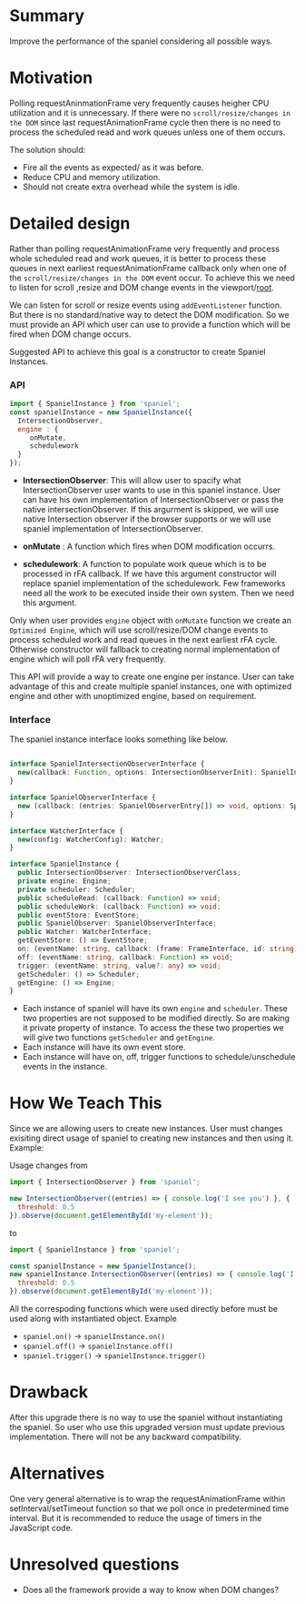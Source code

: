 # Summary
Improve the performance of the spaniel considering all possible ways.

# Motivation
Polling requestAninmationFrame very frequently causes heigher CPU utilization and it is unnecessary. If there were no `scroll/resize/changes in the DOM` since last requestAnimationFrame cycle then there is no need to process the scheduled read and work queues unless one of them occurs.

The solution should:
- Fire all the events as expected/ as it was before.
- Reduce CPU and memory utilization.
- Should not create extra overhead while the system is idle.

# Detailed design
Rather than polling requestAnimationFrame very frequently and process whole scheduled read and work queues, it is better to process these queues in next earliest requestAnimationFrame callback only when one of the `scroll/resize/changes in the DOM` event occur. To achieve this we need to listen for scroll ,resize and DOM change events in the viewport/[root](https://wicg.github.io/IntersectionObserver/#intersectionobserver-intersection-root). 

We can listen for scroll or resize events using `addEventListener` function. But there is no standard/native way to detect the DOM modification. So we must provide an API which user can use to provide a function which will be fired when DOM change occurs. 

Suggested API to achieve this goal is a constructor to create Spaniel Instances.

### API
```javascript
import { SpanielInstance } from 'spaniel';
const spanielInstance = new SpanielInstance({
  IntersectionObserver,
  engine : {
     onMutate,
     schedulework
  }
});
```
- **IntersectionObserver**: This will allow user to spacify what IntersectionObserver user wants to use in this spaniel instance. User can have his own implementation of IntersectionObserver or pass the native intersectionObserver. If this argurment is skipped, we will use native Intersection observer if the browser supports or we will use spaniel implementation of IntersectionObserver.

- **onMutate** : A function which fires when DOM modification occurrs.
- **schedulework**: A function to populate work queue which is to be processed in rFA callback. If we have this argument constructor will replace spaniel implementation of the schedulework. Few frameworks need all the work to be executed inside their own system. Then we need this argument.


Only when user provides `engine` object with `onMutate` function we create an `Optimized Engine`, which will use scroll/resize/DOM change events to process scheduled work and read queues in the next earliest rFA cycle. Otherwise constructor will fallback to creating normal implementation of engine which will poll rFA very frequently.

This API will provide a way to create one engine per instance. User can take advantage of this and create multiple spaniel instances, one with optimized engine and other with unoptimized engine, based on requirement.

### Interface
The spaniel instance interface looks something like below.

```typescript

interface SpanielIntersectionObserverInterface {
  new(callback: Function, options: IntersectionObserverInit): SpanielIntersectionObserver;
}

interface SpanielObserverInterface {
  new (callback: (entries: SpanielObserverEntry[]) => void, options: SpanielObserverInit): SpanielObserver;
}

interface WatcherInterface {
  new(config: WatcherConfig): Watcher;
}

interface SpanielInstance {
  public IntersectionObserver: IntersectionObserverClass;
  private engine: Engine;
  private scheduler: Scheduler;
  public scheduleRead: (callback: Function) => void;
  public scheduleWork: (callback: Function) => void;
  public eventStore: EventStore;
  public SpanielObserver: SpanielObserverInterface;
  public Watcher: WatcherInterface;
  getEventStore: () => EventStore;
  on: (eventName: string, callback: (frame: FrameInterface, id: string) => void;
  off: (eventName: string, callback: Function) => void;
  trigger: (eventName: string, value?: any) => void;
  getScheduler: () => Scheduler;
  getEngine: () => Engine;
}
```
- Each instance of spaniel will have its own `engine` and `scheduler`. These two properties are not supposed to be modified directly. So are making it private property of instance. To access the these two properties we will give two functions `getScheduler` and `getEngine`.
- Each instance will have its own event store.
- Each instance will have on, off, trigger functions to schedule/unschedule events in the instance.


# How We Teach This

Since we are allowing users to create new instances. User must changes exisiting direct usage of spaniel to creating new instances and then using it. 
Example:

Usage changes from
```JavaScript
import { IntersectionObserver } from 'spaniel';

new IntersectionObserver((entries) => { console.log('I see you') }, {
  threshold: 0.5
}).observe(document.getElementById('my-element'));
```
to
```JavaScript
import { SpanielInstance } from 'spaniel';

const spanielInstance = new SpanielInstance();
new spanielInstance.IntersectionObserver((entries) => { console.log('I see you') }, {
  threshold: 0.5
}).observe(document.getElementById('my-element'));
```

All the correspoding functions which were used directly before must be used along with instantiated object. 
Example 
- `spaniel.on()` -> `spanielInstance.on()`
- `spaniel.off()` -> `spanielInstance.off()`
- `spaniel.trigger()` -> `spanielInstance.trigger()`

# Drawback

After this upgrade there is no way to use the spaniel without instantiating the spaniel. So user who use this upgraded version must update previous implementation. There will not be any backward compatibility.

# Alternatives

One very general alternative is to wrap the requestAnimationFrame within setInterval/setTimeout function so that we poll once in predetermined time interval. But it is recommended to reduce the usage of timers in the JavaScript code.

# Unresolved questions

- Does all the framework provide a way to know when DOM changes?